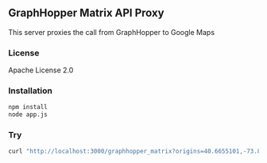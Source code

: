 ## GraphHopper Matrix API Proxy

This server proxies the call from GraphHopper to Google Maps

### License

Apache License 2.0

### Installation

```bash
npm install
node app.js
```

### Try

```bash
curl "http://localhost:3000/graphhopper_matrix?origins=40.6655101,-73.89188969999998&destinations=40.6905615%2C-73.9976592|40.6905615%2C-73.9976592
```
